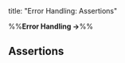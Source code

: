 <frontmatter>
title: "Error Handling: Assertions"
</frontmatter>

<link rel="stylesheet" href="{{baseUrl}}/css/textbook.css">

<div class="website-content">

%%**Error Handling →**%%

## Assertions

<div id="main">

<include src="what/embed.md" />
<include src="how/embed.md" />
<include src="when/embed.md" />

</div>

</div>
